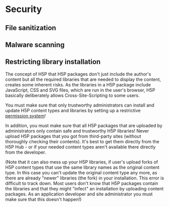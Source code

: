 # Security

## File sanitization

## Malware scanning

## Restricting library installation

The concept of H5P that H5P packages don't just include the author's content but
all the required libraries that are needed to display the content, creates some
inherent risks. As the libraries in a H5P package include JavaScript, CSS and
SVG files, which are run in the user's browser, H5P basically deliberately
allows Cross-Site-Scripting to some users.

You must make sure that only trustworthy administrators can install and update
H5P content types and libraries by setting up a restrictive [permission
system](./authorization.md)!

In addition, you must make sure that all H5P packages that are uploaded by
administrators only contain safe and trustworthy H5P libraries! Never upload H5P
packages that you got from third-party sites (without thoroughly checking their
contents). It's best to get them directly from the H5P Hub - or if your needed
content types aren't available there directly from the developer.

(Note that it can also mess up your H5P libraries, if user's upload forks of H5P
content types that use the same library names as the original content type. In
this case you can't update the original content type any more, as there are
already "newer" libraries (the fork) in your installation. This error is
difficult to track down. Most users don't know that H5P packages contain the
libraries and that they might "infect" an installation by uploading content
packages. As an application developer and site administrator you must make sure
that this doesn't happen!)
